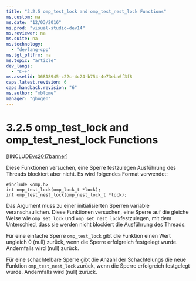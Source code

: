 ```yaml
---
title: "3.2.5 omp_test_lock and omp_test_nest_lock Functions"
ms.custom: na
ms.date: "12/03/2016"
ms.prod: "visual-studio-dev14"
ms.reviewer: na
ms.suite: na
ms.technology: 
  - "devlang-cpp"
ms.tgt_pltfrm: na
ms.topic: "article"
dev_langs: 
  - "C++"
ms.assetid: 36818945-c22c-4c24-b754-4e73eba6f3f8
caps.latest.revision: 6
caps.handback.revision: "6"
ms.author: "mblome"
manager: "ghogen"
---
```

# 3.2.5 omp_test_lock and omp_test_nest_lock Functions
[!INCLUDE[vs2017banner](../../assembler/inline/includes/vs2017banner.md)]

Diese Funktionen versuchen, eine Sperre festzulegen Ausführung des Threads blockiert aber nicht.  Es wird folgendes Format verwendet:  
  
```  
#include <omp.h>  
int omp_test_lock(omp_lock_t *lock);  
int omp_test_nest_lock(omp_nest_lock_t *lock);  
```  
  
 Das Argument muss zu einer initialisierten Sperren variable veranschaulichen.  Diese Funktionen versuchen, eine Sperre auf die gleiche Weise wie `omp_set_lock` und `omp_set_nest_lock`festzulegen, mit dem Unterschied, dass sie werden nicht blockiert die Ausführung des Threads.  
  
 Für eine einfache Sperre `omp_test_lock` gibt die Funktion einen Wert ungleich 0 \(null\) zurück, wenn die Sperre erfolgreich festgelegt wurde. Andernfalls wird \(null\) zurück.  
  
 Für eine schachtelbare Sperre gibt die Anzahl der Schachtelungs die neue Funktion `omp_test_nest_lock` zurück, wenn die Sperre erfolgreich festgelegt wurde. Andernfalls wird \(null\) zurück.